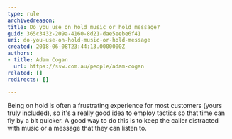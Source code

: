 ```yaml
---
type: rule
archivedreason: 
title: Do you use on hold music or hold message?
guid: 365c3432-209a-4160-8d21-dae5eebe6f41
uri: do-you-use-on-hold-music-or-hold-message
created: 2018-06-08T23:44:13.0000000Z
authors:
- title: Adam Cogan
  url: https://ssw.com.au/people/adam-cogan
related: []
redirects: []

---
```



Being on hold is often a frustrating experience for most customers (yours truly included), so it's a really good idea to employ tactics so that time can fly by a bit quicker. A good way to do this is to keep the caller distracted with music or a message that they can listen to.​<br>
<br><excerpt class='endintro'></excerpt><br>



